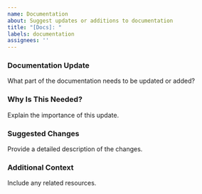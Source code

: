 ```yaml
---
name: Documentation
about: Suggest updates or additions to documentation
title: "[Docs]: "
labels: documentation
assignees: ''
---
```


### Documentation Update
What part of the documentation needs to be updated or added?

### Why Is This Needed?
Explain the importance of this update.

### Suggested Changes
Provide a detailed description of the changes.

### Additional Context
Include any related resources.
